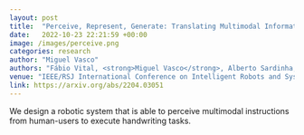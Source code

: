 ```yaml
---
layout: post
title:  "Perceive, Represent, Generate: Translating Multimodal Information to Robotic Motion Trajectories"
date:   2022-10-23 22:21:59 +00:00
image: /images/perceive.png
categories: research
author: "Miguel Vasco"
authors: "Fábio Vital, <strong>Miguel Vasco</strong>, Alberto Sardinha, Francisco S. Melo"
venue: "IEEE/RSJ International Conference on Intelligent Robots and Systems (IROS)"
link: https://arxiv.org/abs/2204.03051
---
```

We design a robotic system that is able to perceive multimodal instructions from human-users to execute handwriting tasks.